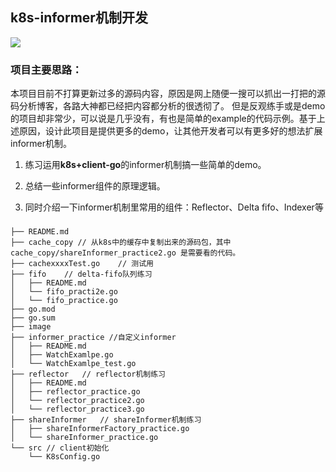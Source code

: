 ## k8s-informer机制开发
![](https://github.com/googs1025/k8s-informer-practice/blob/main/image/framework.png?raw=true)
### 项目主要思路：
本项目目前不打算更新过多的源码内容，原因是网上随便一搜可以抓出一打把的源码分析博客，各路大神都已经把内容都分析的很透彻了。
但是反观练手或是demo的项目却非常少，可以说是几乎没有，有也是简单的example的代码示例。基于上述原因，设计此项目是提供更多的demo，让其他开发者可以有更多好的想法扩展informer机制。
1. 练习运用**k8s+client-go**的informer机制搞一些简单的demo。

2. 总结一些informer组件的原理逻辑。

3. 同时介绍一下informer机制里常用的组件：Reflector、Delta fifo、Indexer等



### 
```bigquery
├── README.md
├── cache_copy // 从k8s中的缓存中复制出来的源码包，其中cache_copy/shareInformer_practice2.go 是需要看的代码。
├── cachexxxxTest.go    // 测试用
├── fifo    // delta-fifo队列练习
│   ├── README.md
│   └── fifo_practi2e.go
│   └── fifo_practice.go  
├── go.mod
├── go.sum
├── image
├── informer_practice //自定义informer
│   ├── README.md
│   ├── WatchExamlpe.go
│   └── WatchExamlpe_test.go
├── reflector   // reflector机制练习
│   ├── README.md
│   ├── reflector_practice.go
│   └── reflector_practice2.go
│   └── reflector_practice3.go
├── shareInformer   // shareInformer机制练习
│   ├── shareInformerFactory_practice.go
│   └── shareInformer_practice.go
└── src // client初始化
    └── K8sConfig.go

```


